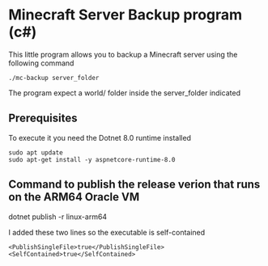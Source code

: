 # Minecraft Server Backup program (c#)

This little program allows you to backup a Minecraft server using the following command

```
./mc-backup server_folder
```

The program expect a world/ folder inside the server_folder indicated

## Prerequisites

To execute it you need the Dotnet 8.0 runtime installed  

```
sudo apt update
sudo apt-get install -y aspnetcore-runtime-8.0
```


## Command to publish the release verion that runs on the ARM64 Oracle VM

dotnet publish -r linux-arm64

I added these two lines so the executable is self-contained

```
<PublishSingleFile>true</PublishSingleFile>
<SelfContained>true</SelfContained>
```